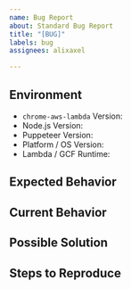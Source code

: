 ```yaml
---
name: Bug Report
about: Standard Bug Report
title: "[BUG]"
labels: bug
assignees: alixaxel

---
```


<!---
For Puppeteer-specific bugs, please refer to:
https://github.com/GoogleChrome/puppeteer/issues
-->

## Environment
* `chrome-aws-lambda` Version: 
* Node.js Version: 
* Puppeteer Version: 
* Platform / OS Version: 
* Lambda / GCF Runtime: 

## Expected Behavior
<!--- What should have happened. -->

## Current Behavior
<!--- What happened instead. -->

## Possible Solution
<!--- Not obligatory, but suggest a fix/reason for the bug. -->

## Steps to Reproduce
<!--- Include code to reproduce this issue, if relevant. -->
